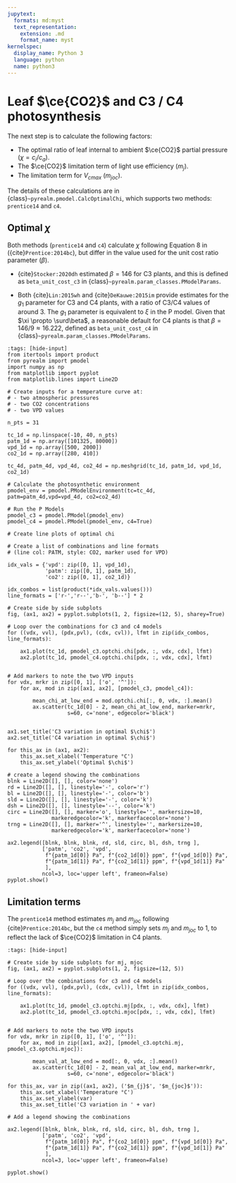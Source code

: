 ```yaml
---
jupytext:
  formats: md:myst
  text_representation:
    extension: .md
    format_name: myst
kernelspec:
  display_name: Python 3
  language: python
  name: python3
---
```


# Leaf $\ce{CO2}$ and C3 / C4 photosynthesis 


The next step is to calculate the following factors:

- The optimal ratio of leaf internal to ambient $\ce{CO2}$ partial
  pressure ($\chi = c_i/c_a$).
- The $\ce{CO2}$ limitation term of light use efficiency ($m_j$).
- The limitation term for $V_{cmax}$ ($m_{joc}$). 

The details of these calculations are in {class}`~pyrealm.pmodel.CalcOptimalChi`,
which supports two methods: `prentice14` and `c4`.

## Optimal $\chi$

Both methods (`prentice14` and `c4`) calculate $\chi$ following Equation 8 in 
({cite}`Prentice:2014bc`), but differ in the value used for the unit cost 
ratio parameter ($\beta$).

*  {cite}`Stocker:2020dh` estimated $\beta = 146$ for C3 plants, and this is 
defined as `beta_unit_cost_c3` in {class}`~pyrealm.param_classes.PModelParams`. 

*  Both {cite}`Lin:2015wh` and {cite}`DeKauwe:2015im` provide estimates for the $g_1$ 
parameter for C3 and C4 plants, with a ratio of C3/C4 values of around 3. The
$g_1$ parameter is equivalent to $\xi$ in the P model. Given that 
$\xi \propto \surd\beta$, a reasonable default for C4 plants is that 
$\beta = 146 /  9 \approx 16.222$, defined as  `beta_unit_cost_c4` in 
{class}`~pyrealm.param_classes.PModelParams`.


```{code-cell} python
:tags: [hide-input]
from itertools import product
from pyrealm import pmodel
import numpy as np
from matplotlib import pyplot
from matplotlib.lines import Line2D

# Create inputs for a temperature curve at:
# - two atmospheric pressures
# - two CO2 concentrations
# - two VPD values

n_pts = 31

tc_1d = np.linspace(-10, 40, n_pts)
patm_1d = np.array([101325, 80000])
vpd_1d = np.array([500, 2000])
co2_1d = np.array([280, 410]) 

tc_4d, patm_4d, vpd_4d, co2_4d = np.meshgrid(tc_1d, patm_1d, vpd_1d, co2_1d)

# Calculate the photosynthetic environment 
pmodel_env = pmodel.PModelEnvironment(tc=tc_4d, patm=patm_4d,vpd=vpd_4d, co2=co2_4d)  

# Run the P Models
pmodel_c3 = pmodel.PModel(pmodel_env)
pmodel_c4 = pmodel.PModel(pmodel_env, c4=True)

# Create line plots of optimal chi

# Create a list of combinations and line formats 
# (line col: PATM, style: CO2, marker used for VPD)

idx_vals = {'vpd': zip([0, 1], vpd_1d), 
            'patm': zip([0, 1], patm_1d), 
            'co2': zip([0, 1], co2_1d)}

idx_combos = list(product(*idx_vals.values())) 
line_formats = ['r-','r--','b-', 'b--'] * 2

# Create side by side subplots
fig, (ax1, ax2) = pyplot.subplots(1, 2, figsize=(12, 5), sharey=True)

# Loop over the combinations for c3 and c4 models
for ((vdx, vvl), (pdx,pvl), (cdx, cvl)), lfmt in zip(idx_combos, line_formats):

    ax1.plot(tc_1d, pmodel_c3.optchi.chi[pdx, :, vdx, cdx], lfmt)
    ax2.plot(tc_1d, pmodel_c4.optchi.chi[pdx, :, vdx, cdx], lfmt)


# Add markers to note the two VPD inputs
for vdx, mrkr in zip([0, 1], ['o', '^']):
    for ax, mod in zip([ax1, ax2], [pmodel_c3, pmodel_c4]):
    
        mean_chi_at_low_end = mod.optchi.chi[:, 0, vdx, :].mean()
        ax.scatter(tc_1d[0] - 2, mean_chi_at_low_end, marker=mrkr, 
                   s=60, c='none', edgecolor='black') 
    

ax1.set_title('C3 variation in optimal $\chi$')
ax2.set_title('C4 variation in optimal $\chi$')

for this_ax in (ax1, ax2):
    this_ax.set_xlabel('Temperature °C')
    this_ax.set_ylabel('Optimal $\chi$')

# create a legend showing the combinations
blnk = Line2D([], [], color='none')
rd = Line2D([], [], linestyle='-', color='r')
bl = Line2D([], [], linestyle='-', color='b')
sld = Line2D([], [], linestyle='-', color='k')
dsh = Line2D([], [], linestyle='--', color='k')
circ = Line2D([], [], marker='o', linestyle='', markersize=10,
              markeredgecolor='k', markerfacecolor='none')
trng = Line2D([], [], marker='^', linestyle='', markersize=10, 
              markeredgecolor='k', markerfacecolor='none')

ax2.legend([blnk, blnk, blnk, rd, sld, circ, bl, dsh, trng ], 
           ['patm', 'co2', 'vpd', 
            f"{patm_1d[0]} Pa", f"{co2_1d[0]} ppm", f"{vpd_1d[0]} Pa",
            f"{patm_1d[1]} Pa", f"{co2_1d[1]} ppm", f"{vpd_1d[1]} Pa"
            ], 
           ncol=3, loc='upper left', frameon=False)
pyplot.show()
```

## Limitation terms

The `prentice14` method estimates $m_j$ and $m_{joc}$ following {cite}`Prentice:2014bc`, 
but the `c4` method simply sets $m_j$ and $m_{joc}$ to 1, to reflect the lack 
of $\ce{CO2}$ limitation in C4 plants.


```{code-cell} python
:tags: [hide-input]

# Create side by side subplots for mj, mjoc
fig, (ax1, ax2) = pyplot.subplots(1, 2, figsize=(12, 5))

# Loop over the combinations for c3 and c4 models
for ((vdx, vvl), (pdx,pvl), (cdx, cvl)), lfmt in zip(idx_combos, line_formats):

    ax1.plot(tc_1d, pmodel_c3.optchi.mj[pdx, :, vdx, cdx], lfmt)
    ax2.plot(tc_1d, pmodel_c3.optchi.mjoc[pdx, :, vdx, cdx], lfmt)


# Add markers to note the two VPD inputs
for vdx, mrkr in zip([0, 1], ['o', '^']):
    for ax, mod in zip([ax1, ax2], [pmodel_c3.optchi.mj, pmodel_c3.optchi.mjoc]):
    
        mean_val_at_low_end = mod[:, 0, vdx, :].mean()
        ax.scatter(tc_1d[0] - 2, mean_val_at_low_end, marker=mrkr, 
                   s=60, c='none', edgecolor='black') 
    
for this_ax, var in zip((ax1, ax2), ('$m_{j}$', '$m_{joc}$')):
    this_ax.set_xlabel('Temperature °C')
    this_ax.set_ylabel(var)
    this_ax.set_title('C3 variation in ' + var)

# Add a legend showing the combinations

ax2.legend([blnk, blnk, blnk, rd, sld, circ, bl, dsh, trng ], 
           ['patm', 'co2', 'vpd', 
            f"{patm_1d[0]} Pa", f"{co2_1d[0]} ppm", f"{vpd_1d[0]} Pa",
            f"{patm_1d[1]} Pa", f"{co2_1d[1]} ppm", f"{vpd_1d[1]} Pa"
            ], 
           ncol=3, loc='upper left', frameon=False)

pyplot.show()

```






